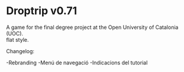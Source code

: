 # Droptrip v0.71
A game for the final degree project at the Open University of Catalonia (UOC). \
flat style.

Changelog:

-Rebranding
-Menú de navegació
-Indicacions del tutorial